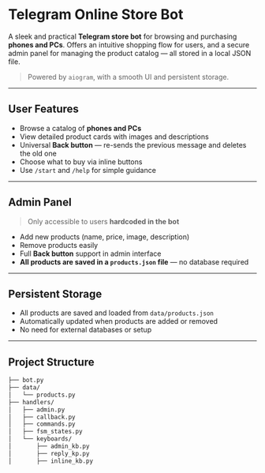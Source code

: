 # Telegram Online Store Bot

A sleek and practical **Telegram store bot** for browsing and purchasing **phones and PCs**. Offers an intuitive shopping flow for users, and a secure admin panel for managing the product catalog — all stored in a local JSON file.

> Powered by `aiogram`, with a smooth UI and persistent storage.

---

## User Features

- Browse a catalog of **phones and PCs**
- View detailed product cards with images and descriptions
- Universal **Back button** — re-sends the previous message and deletes the old one
- Choose what to buy via inline buttons
- Use `/start` and `/help` for simple guidance

---

## Admin Panel

> Only accessible to users **hardcoded in the bot**

- Add new products (name, price, image, description)
- Remove products easily
- Full **Back button** support in admin interface
- **All products are saved in a `products.json` file** — no database required

---

## Persistent Storage

- All products are saved and loaded from `data/products.json`
- Automatically updated when products are added or removed
- No need for external databases or setup

---

## Project Structure

```bash
├── bot.py
├── data/
│   └── products.py
├── handlers/
│   ├── admin.py
│   ├── callback.py
│   ├── commands.py
│   ├── fsm_states.py
│   └── keyboards/
│       ├── admin_kb.py  
│       ├── reply_kp.py
│       ├── inline_kb.py
```
